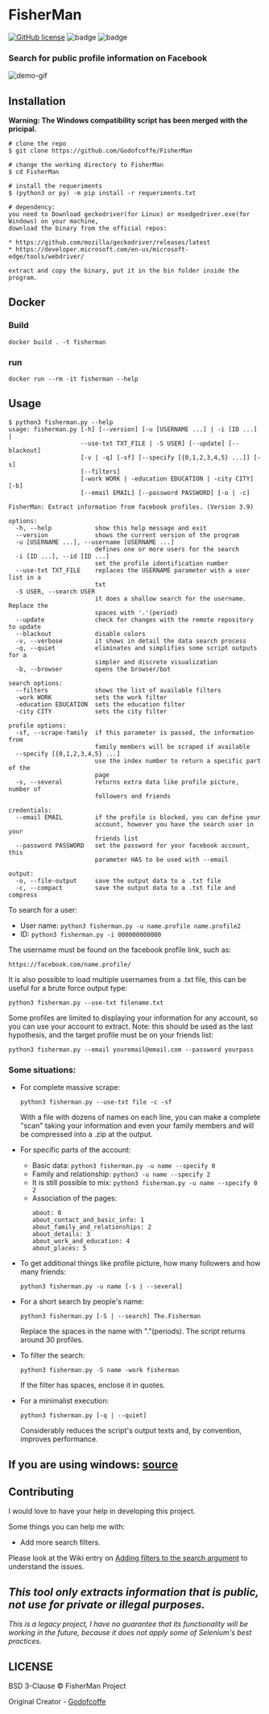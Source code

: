 # FisherMan

[![GitHub license](https://img.shields.io/github/license/Godofcoffe/FisherMan)](https://github.com/Godofcoffe/FisherMan/blob/main/LICENSE)
![badge](https://img.shields.io/badge/version-3.9-blue)
![badge](https://img.shields.io/badge/python-%3E%3D3.8-orange)

### Search for public profile information on Facebook

![demo-gif](demo-fisherman.gif)

## Installation
**Warning: The Windows compatibility script has been merged with the pricipal.**
```console
# clone the repo
$ git clone https://github.com/Godofcoffe/FisherMan

# change the working directory to FisherMan
$ cd FisherMan

# install the requeriments
$ (python3 or py) -m pip install -r requeriments.txt

# dependency:
you need to Download geckodriver(for Linux) or msedgedriver.exe(for Windows) on your machine,
download the binary from the official repos:

* https://github.com/mozilla/geckodriver/releases/latest
* https://developer.microsoft.com/en-us/microsoft-edge/tools/webdriver/

extract and copy the binary, put it in the bin folder inside the program.
```

## Docker

### Build

```console
docker build . -t fisherman
```

### run
```console
docker run --rm -it fisherman --help
```

## Usage

```console
$ python3 fisherman.py --help
usage: fisherman.py [-h] [--version] [-u [USERNAME ...] | -i [ID ...] |
                    --use-txt TXT_FILE | -S USER] [--update] [--blackout]
                    [-v | -q] [-sf] [--specify [{0,1,2,3,4,5} ...]] [-s]
                    [--filters]
                    [-work WORK | -education EDUCATION | -city CITY] [-b]
                    [--email EMAIL] [--password PASSWORD] [-o | -c]

FisherMan: Extract information from facebook profiles. (Version 3.9)

options:
  -h, --help            show this help message and exit
  --version             shows the current version of the program
  -u [USERNAME ...], --username [USERNAME ...]
                        defines one or more users for the search
  -i [ID ...], --id [ID ...]
                        set the profile identification number
  --use-txt TXT_FILE    replaces the USERNAME parameter with a user list in a
                        txt
  -S USER, --search USER
                        it does a shallow search for the username. Replace the
                        spaces with '.'(period)
  --update              check for changes with the remote repository to update
  --blackout            disable colors
  -v, --verbose         it shows in detail the data search process
  -q, --quiet           eliminates and simplifies some script outputs for a
                        simpler and discrete visualization
  -b, --browser         opens the browser/bot

search options:
  --filters             shows the list of available filters
  -work WORK            sets the work filter
  -education EDUCATION  sets the education filter
  -city CITY            sets the city filter

profile options:
  -sf, --scrape-family  if this parameter is passed, the information from
                        family members will be scraped if available
  --specify [{0,1,2,3,4,5} ...]
                        use the index number to return a specific part of the
                        page
  -s, --several         returns extra data like profile picture, number of
                        followers and friends

credentials:
  --email EMAIL         if the profile is blocked, you can define your
                        account, however you have the search user in your
                        friends list
  --password PASSWORD   set the password for your facebook account, this
                        parameter HAS to be used with --email

output:
  -o, --file-output     save the output data to a .txt file
  -c, --compact         save the output data to a .txt file and compress

```

To search for a user:

* User name: `python3 fisherman.py -u name.profile name.profile2`
* ID: `python3 fisherman.py -i 000000000000`

The username must be found on the facebook profile link, such as:

```
https://facebook.com/name.profile/
```

It is also possible to load multiple usernames from a .txt file, this can be useful for a brute force output type:

```
python3 fisherman.py --use-txt filename.txt
```

Some profiles are limited to displaying your information for any account, so you can use your account to extract. Note:
this should be used as the last hypothesis, and the target profile must be on your friends list:

```
python3 fisherman.py --email youremail@email.com --password yourpass
```

### Some situations:

* For complete massive scrape:
  ```
  python3 fisherman.py --use-txt file -c -sf
  ```
  With a file with dozens of names on each line, you can make a complete "scan" taking your information and even your
  family members and will be compressed into a .zip at the output.

* For specific parts of the account:
    * Basic data: `python3 fisherman.py -u name --specify 0`
    * Family and relationship: `python3 -u name --specify 2`
    * It is still possible to mix: `python3 fisherman.py -u name --specify 0 2`
    * Association of the pages:
      ```
      about: 0
      about_contact_and_basic_info: 1
      about_family_and_relationships: 2
      about_details: 3
      about_work_and_education: 4
      about_places: 5
      ```

* To get additional things like profile picture, how many followers and how many friends:
  ```
  python3 fisherman.py -u name [-s | --several]
  ```
  
* For a short search by people's name:
  ```
  python3 fisherman.py [-S | --search] The.Fisherman
  ```
  Replace the spaces in the name with "."(periods).
  The script returns around 30 profiles.

* To filter the search:
  ```
  python3 fisherman.py -S name -work fisherman
  ```
  If the filter has spaces, enclose it in quotes.
  
* For a minimalist execution:
  ```
  python3 fisherman.py [-q | --quiet]
  ```
  Considerably reduces the script's output texts and, by convention, improves performance.

## If you are using windows: [source](https://github.com/Godofcoffe/FisherMan/tree/compatible-with-windows)

## Contributing
I would love to have your help in developing this project.

Some things you can help me with:
  * Add more search filters.

Please look at the Wiki entry on [Adding filters to the search argument](https://github.com/Godofcoffe/FisherMan/wiki/Adding-filters-to-the-search-argument) to understand the issues.

## *This tool only extracts information that is public, not use for private or illegal purposes.*
_This is a legacy project, I have no guarantee that its functionality will be working in the future, because it does not apply some of Selenium's best practices._

## LICENSE

BSD 3-Clause © FisherMan Project

Original Creator - [Godofcoffe](https://github.com/Godofcoffe)
